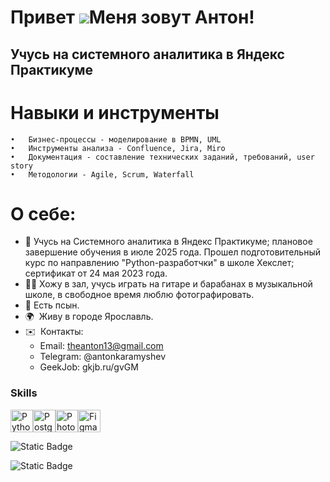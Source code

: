 Привет ![](https://user-images.githubusercontent.com/18350557/176309783-0785949b-9127-417c-8b55-ab5a4333674e.gif)Меня зовут Антон!
=============================================================================================================================

Учусь на системного аналитика в Яндекс Практикуме
-------------------------------------------------

# Навыки и инструменты 
	•	Бизнес-процессы - моделирование в BPMN, UML
	•	Инструменты анализа - Confluence, Jira, Miro
	•	Документация - составление технических заданий, требований, user story
	•	Методологии - Agile, Scrum, Waterfall
# О себе:  
* 🧠 Учусь на Системного аналитика в Яндекс Практикуме; плановое завершение обучения в июле 2025 года. Прошел подготовительный курс по направлению "Python-разработчки" в школе Хекслет; сертификат от 24 мая 2023 года.
* 🙋‍♂️ Хожу в зал, учусь играть на гитаре и барабанах в музыкальной школе, в свободное время люблю фотографировать. 
* 🐶 Есть псын.
* 🌍  Живу в городе Ярославль.
* ✉️  Контакты:
    * Email: theanton13@gmail.com
  	* Telegram: @antonkaramyshev
    * GeekJob: gkjb.ru/gvGM

### Skills
<a href="https://www.python.org/" target="_blank" rel="noreferrer"><img src="https://raw.githubusercontent.com/danielcranney/readme-generator/main/public/icons/skills/python-colored.svg" width="36" height="36" alt="Python" /></a><a href="https://www.postgresql.org/" target="_blank" rel="noreferrer"><img src="https://raw.githubusercontent.com/danielcranney/readme-generator/main/public/icons/skills/postgresql-colored.svg" width="36" height="36" alt="PostgreSQL" /></a><a href="https://www.adobe.com/uk/products/photoshop.html" target="_blank" rel="noreferrer"><img src="https://raw.githubusercontent.com/danielcranney/readme-generator/main/public/icons/skills/photoshop-colored.svg" width="36" height="36" alt="Photoshop" /></a><a href="https://www.figma.com/" target="_blank" rel="noreferrer"><img src="https://raw.githubusercontent.com/danielcranney/readme-generator/main/public/icons/skills/figma-colored.svg" width="36" height="36" alt="Figma" /></a>
</p>

![Static Badge](https://img.shields.io/badge/%D0%9F%D0%B5%D1%82-%D0%BF%D1%80%D0%BE%D0%B5%D0%BA%D1%82%D1%8B%20-green?style=flat&link=https%3A%2F%2Fgithub.com%2Fkaramyshevanton%2Fkaramyshevanton%2Ftree%2Fmain%2F%25D0%259F%25D0%25BE%25D1%2580%25D1%2582%25D1%2584%25D0%25BE%25D0%25BB%25D0%25B8%25D0%25BE)

![Static Badge](https://img.shields.io/badge/%D0%9F%D0%BE%D1%80%D1%82%D1%84%D0%BE%D0%BB%D0%B8%D0%BE%20-blue?style=flat&link=https%3A%2F%2Fgithub.com%2Fkaramyshevanton%2Fkaramyshevanton%2Ftree%2Fmain%2F%25D0%259F%25D0%25BE%25D1%2580%25D1%2582%25D1%2584%25D0%25BE%25D0%25BB%25D0%25B8%25D0%25BE)
